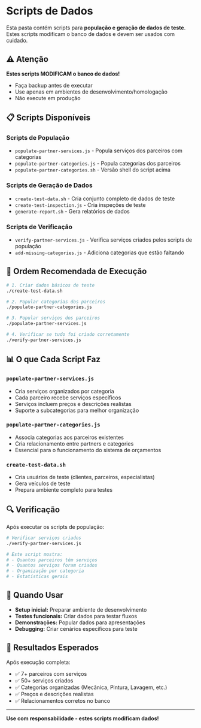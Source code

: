# Scripts de Dados

Esta pasta contém scripts para **população e geração de dados de teste**. Estes scripts modificam o
banco de dados e devem ser usados com cuidado.

## ⚠️ Atenção

**Estes scripts MODIFICAM o banco de dados!**

- Faça backup antes de executar
- Use apenas em ambientes de desenvolvimento/homologação
- Não execute em produção

## 📋 Scripts Disponíveis

### Scripts de População

- `populate-partner-services.js` - Popula serviços dos parceiros com categorias
- `populate-partner-categories.js` - Popula categorias dos parceiros
- `populate-partner-categories.sh` - Versão shell do script acima

### Scripts de Geração de Dados

- `create-test-data.sh` - Cria conjunto completo de dados de teste
- `create-test-inspection.js` - Cria inspeções de teste
- `generate-report.sh` - Gera relatórios de dados

### Scripts de Verificação

- `verify-partner-services.js` - Verifica serviços criados pelos scripts de população
- `add-missing-categories.js` - Adiciona categorias que estão faltando

## 🚀 Ordem Recomendada de Execução

```bash
# 1. Criar dados básicos de teste
./create-test-data.sh

# 2. Popular categorias dos parceiros
./populate-partner-categories.js

# 3. Popular serviços dos parceiros
./populate-partner-services.js

# 4. Verificar se tudo foi criado corretamente
./verify-partner-services.js
```

## 📊 O que Cada Script Faz

### `populate-partner-services.js`

- Cria serviços organizados por categoria
- Cada parceiro recebe serviços específicos
- Serviços incluem preços e descrições realistas
- Suporte a subcategorias para melhor organização

### `populate-partner-categories.js`

- Associa categorias aos parceiros existentes
- Cria relacionamento entre partners e categories
- Essencial para o funcionamento do sistema de orçamentos

### `create-test-data.sh`

- Cria usuários de teste (clientes, parceiros, especialistas)
- Gera veículos de teste
- Prepara ambiente completo para testes

## 🔍 Verificação

Após executar os scripts de população:

```bash
# Verificar serviços criados
./verify-partner-services.js

# Este script mostra:
# - Quantos parceiros têm serviços
# - Quantos serviços foram criados
# - Organização por categoria
# - Estatísticas gerais
```

## 🎯 Quando Usar

- **Setup inicial:** Preparar ambiente de desenvolvimento
- **Testes funcionais:** Criar dados para testar fluxos
- **Demonstrações:** Popular dados para apresentações
- **Debugging:** Criar cenários específicos para teste

## 📝 Resultados Esperados

Após execução completa:

- ✅ 7+ parceiros com serviços
- ✅ 50+ serviços criados
- ✅ Categorias organizadas (Mecânica, Pintura, Lavagem, etc.)
- ✅ Preços e descrições realistas
- ✅ Relacionamentos corretos no banco

---

**Use com responsabilidade - estes scripts modificam dados!**
